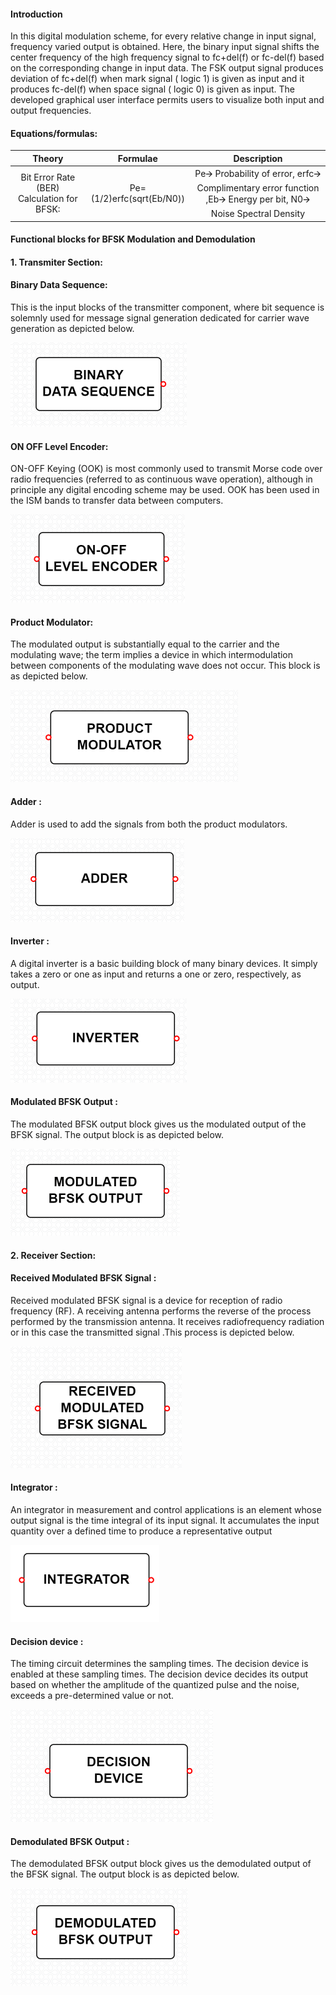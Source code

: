 #### **Introduction**
In this digital modulation scheme, for every relative change in input signal, frequency varied output is
obtained. Here, the binary input signal shifts the center frequency of the high frequency signal to
fc+del(f) or fc-del(f) based on the corresponding change in input data. The FSK output signal produces
deviation of fc+del(f) when mark signal ( logic 1) is given as input and it produces fc-del(f) when space
signal ( logic 0) is given as input. The developed graphical user interface permits users to visualize both
input and output frequencies.

#### Equations/formulas:

| **Theory**     | **Formulae** |   **Description**|
| :-----------: | :------------: | :-----------: |
|Bit Error Rate (BER) Calculation for BFSK:     | Pe=(1/2)erfc(sqrt(Eb/N0))  |   Pe🡪 Probability of error, erfc🡪 Complimentary error function ,Eb🡪 Energy per bit, N0🡪 Noise Spectral Density|

#### Functional blocks for BFSK Modulation and Demodulation
#### **1. Transmiter Section:**

#### **Binary Data Sequence:**

This is the input blocks of the transmitter component, where bit sequence is solemnly used for message signal generation dedicated for carrier wave generation as depicted below.

![Blocks](./images/bid.png)

#### **ON OFF Level Encoder:**

ON-OFF Keying (OOK) is most commonly used to transmit Morse code over radio frequencies (referred to as continuous wave operation), although in principle any digital encoding scheme may be used. OOK has been used in the ISM bands to transfer data between computers.

![Blocks](./images/oe.png)


#### **Product Modulator:**

 The modulated output is substantially equal to the carrier and the modulating wave; the term implies a device in which intermodulation between components of the modulating wave does not occur. This block is as depicted below.

![Blocks](./images/pm.png)

#### **Adder :**

Adder is used to add the signals from both the product modulators.

![Blocks](./images/add.png)

#### **Inverter :**

A digital inverter is a basic building block of many binary devices. It simply takes a zero or one as input and returns a one or zero, respectively, as output.

![Blocks](./images/inv.png)

#### **Modulated BFSK Output :**

The modulated BFSK output block gives us the modulated output of the BFSK signal. The output block is as depicted below.

![Blocks](./images/o1.png)

#### **2. Receiver Section:**


#### **Received Modulated BFSK Signal :**
 Received modulated BFSK signal is a device for reception of radio frequency (RF). A receiving antenna performs the reverse of the process performed by the transmission antenna. It receives radiofrequency radiation or in this case the transmitted signal .This process is depicted below.

![Blocks](./images/r1.png)

#### **Integrator :**
An integrator in measurement and control applications is an element whose output signal is the time integral of its input signal. It accumulates the input quantity over a defined time to produce a representative output

![Blocks](./images/int.png)

#### **Decision device :**
The timing circuit determines the sampling times. The decision device is enabled at these sampling times. The decision device decides its output based on whether the amplitude of the quantized pulse and the noise, exceeds a pre-determined value or not.

![Blocks](./images/dd.png)


#### **Demodulated BFSK Output :**
 The demodulated BFSK output block gives us the demodulated output of the BFSK signal. The output block is as depicted below.

![Blocks](./images/o2.png)